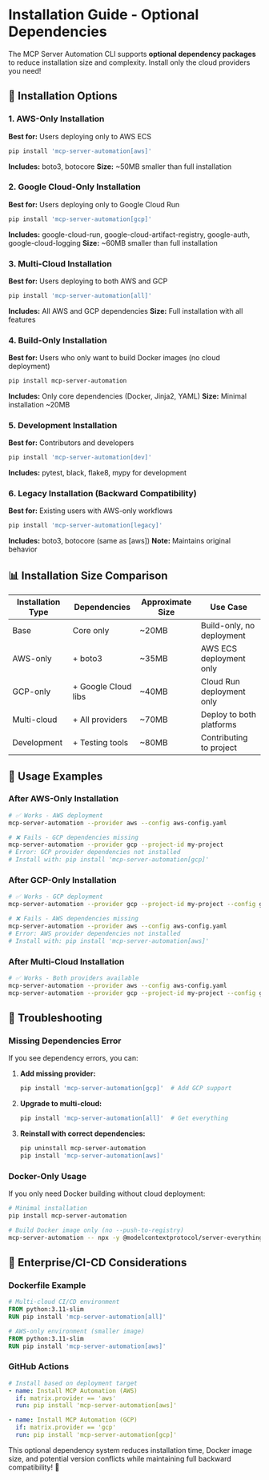 # Installation Guide - Optional Dependencies

The MCP Server Automation CLI supports **optional dependency packages** to reduce installation size and complexity. Install only the cloud providers you need!

## 🎯 Installation Options

### 1. AWS-Only Installation
**Best for:** Users deploying only to AWS ECS
```bash
pip install 'mcp-server-automation[aws]'
```
**Includes:** boto3, botocore
**Size:** ~50MB smaller than full installation

### 2. Google Cloud-Only Installation
**Best for:** Users deploying only to Google Cloud Run
```bash
pip install 'mcp-server-automation[gcp]'
```
**Includes:** google-cloud-run, google-cloud-artifact-registry, google-auth, google-cloud-logging
**Size:** ~60MB smaller than full installation

### 3. Multi-Cloud Installation
**Best for:** Users deploying to both AWS and GCP
```bash
pip install 'mcp-server-automation[all]'
```
**Includes:** All AWS and GCP dependencies
**Size:** Full installation with all features

### 4. Build-Only Installation
**Best for:** Users who only want to build Docker images (no cloud deployment)
```bash
pip install mcp-server-automation
```
**Includes:** Only core dependencies (Docker, Jinja2, YAML)
**Size:** Minimal installation ~20MB

### 5. Development Installation
**Best for:** Contributors and developers
```bash
pip install 'mcp-server-automation[dev]'
```
**Includes:** pytest, black, flake8, mypy for development

### 6. Legacy Installation (Backward Compatibility)
**Best for:** Existing users with AWS-only workflows
```bash
pip install 'mcp-server-automation[legacy]'
```
**Includes:** boto3, botocore (same as [aws])
**Note:** Maintains original behavior

## 📊 Installation Size Comparison

| Installation Type | Dependencies | Approximate Size | Use Case |
|---|---|---|---|
| Base | Core only | ~20MB | Build-only, no deployment |
| AWS-only | + boto3 | ~35MB | AWS ECS deployment only |
| GCP-only | + Google Cloud libs | ~40MB | Cloud Run deployment only |
| Multi-cloud | + All providers | ~70MB | Deploy to both platforms |
| Development | + Testing tools | ~80MB | Contributing to project |

## 🚀 Usage Examples

### After AWS-Only Installation
```bash
# ✅ Works - AWS deployment
mcp-server-automation --provider aws --config aws-config.yaml

# ❌ Fails - GCP dependencies missing
mcp-server-automation --provider gcp --project-id my-project
# Error: GCP provider dependencies not installed
# Install with: pip install 'mcp-server-automation[gcp]'
```

### After GCP-Only Installation
```bash
# ✅ Works - GCP deployment
mcp-server-automation --provider gcp --project-id my-project --config gcp-config.yaml

# ❌ Fails - AWS dependencies missing
mcp-server-automation --provider aws --config aws-config.yaml
# Error: AWS provider dependencies not installed
# Install with: pip install 'mcp-server-automation[aws]'
```

### After Multi-Cloud Installation
```bash
# ✅ Works - Both providers available
mcp-server-automation --provider aws --config aws-config.yaml
mcp-server-automation --provider gcp --project-id my-project --config gcp-config.yaml
```

## 🔧 Troubleshooting

### Missing Dependencies Error
If you see dependency errors, you can:

1. **Add missing provider:**
   ```bash
   pip install 'mcp-server-automation[gcp]'  # Add GCP support
   ```

2. **Upgrade to multi-cloud:**
   ```bash
   pip install 'mcp-server-automation[all]'  # Get everything
   ```

3. **Reinstall with correct dependencies:**
   ```bash
   pip uninstall mcp-server-automation
   pip install 'mcp-server-automation[aws]'
   ```

### Docker-Only Usage
If you only need Docker building without cloud deployment:
```bash
# Minimal installation
pip install mcp-server-automation

# Build Docker image only (no --push-to-registry)
mcp-server-automation -- npx -y @modelcontextprotocol/server-everything
```

## 🏢 Enterprise/CI-CD Considerations

### Dockerfile Example
```dockerfile
# Multi-cloud CI/CD environment
FROM python:3.11-slim
RUN pip install 'mcp-server-automation[all]'

# AWS-only environment (smaller image)
FROM python:3.11-slim
RUN pip install 'mcp-server-automation[aws]'
```

### GitHub Actions
```yaml
# Install based on deployment target
- name: Install MCP Automation (AWS)
  if: matrix.provider == 'aws'
  run: pip install 'mcp-server-automation[aws]'

- name: Install MCP Automation (GCP)
  if: matrix.provider == 'gcp'
  run: pip install 'mcp-server-automation[gcp]'
```

This optional dependency system reduces installation time, Docker image size, and potential version conflicts while maintaining full backward compatibility! 🎉